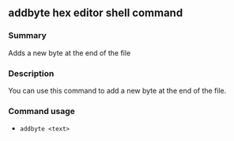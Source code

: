## addbyte hex editor shell command

### Summary

Adds a new byte at the end of the file

### Description

You can use this command to add a new byte at the end of the file.

### Command usage

* `addbyte <text>`